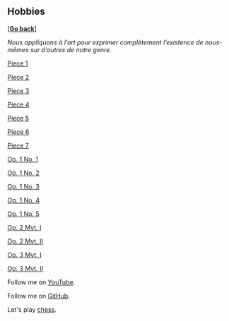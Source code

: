 ## Hobbies

\[[__Go back__](https://kagsimsek.github.io)\]

_Nous appliquons à l’art pour exprimer complètement l’existence de nous-mêmes sur d’autres de notre genre._

[Piece 1](./files/painting/001.jpg)

[Piece 2](./files/painting/002.jpg)

[Piece 3](./files/painting/003.jpg)

[Piece 4](./files/painting/004.jpg)

[Piece 5](./files/painting/005.jpg)

[Piece 6](./files/painting/006.jpg)

[Piece 7](./files/painting/007.jpg)


[Op. 1 No. 1](https://www.youtube.com/watch?v=EDYo2kOd-MI)

[Op. 1 No. 2](https://www.youtube.com/watch?v=rHTjwow5zrM)

[Op. 1 No. 3](https://www.youtube.com/watch?v=7KmS0_swt4Y)

[Op. 1 No. 4](https://www.youtube.com/watch?v=dFLtOH7Nezc)

[Op. 1 No. 5](https://www.youtube.com/watch?v=ta_2fznA08s)

[Op. 2 Mvt. I](https://www.youtube.com/watch?v=Ky2x8UZvJFM)

[Op. 2 Mvt. II](https://www.youtube.com/watch?v=H28VsfYKWzg)

[Op. 3 Mvt. I](https://www.youtube.com/watch?v=FyLyxi-602E)

[Op. 3 Mvt. II](https://www.youtube.com/watch?v=VYwE418ryBs)


Follow me on [YouTube](https://www.youtube.com/channel/UCZyXHA37ucmJQfbALDMd5vQ?view_as=subscriber).

Follow me on [GitHub](https://github.com/kagsimsek).

Let's play [chess](https://lichess.org/@/hepsimsek).

